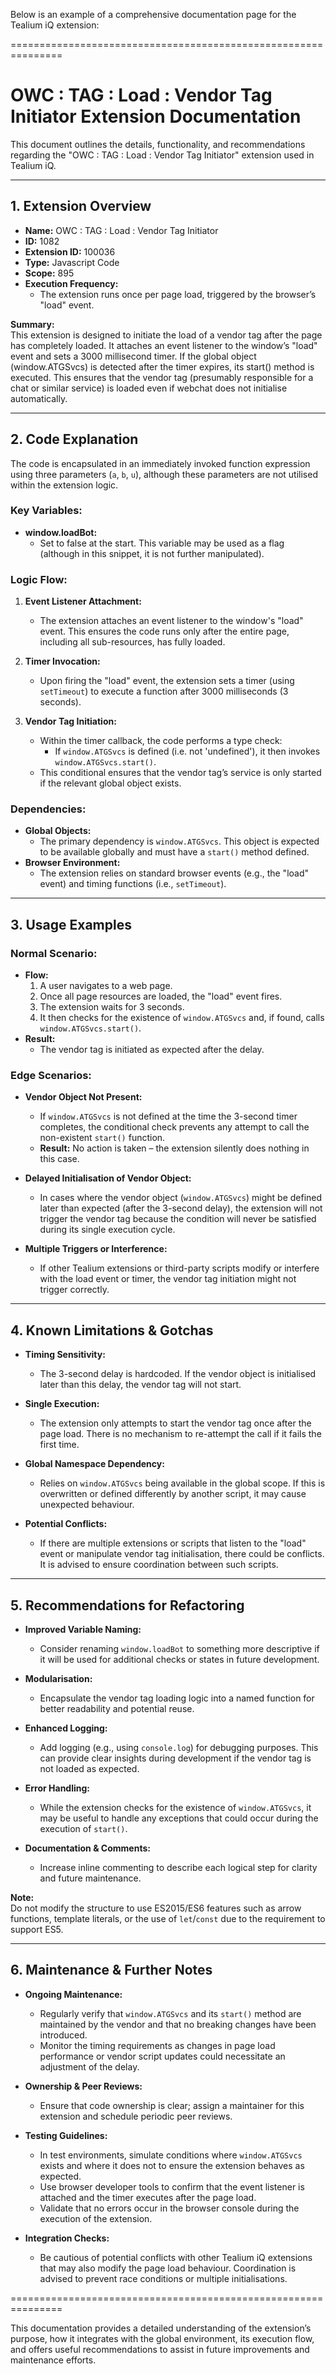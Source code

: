 Below is an example of a comprehensive documentation page for the Tealium iQ extension:

===============================================================
# OWC : TAG : Load : Vendor Tag Initiator Extension Documentation

This document outlines the details, functionality, and recommendations regarding the "OWC : TAG : Load : Vendor Tag Initiator" extension used in Tealium iQ.

---

## 1. Extension Overview

- **Name:** OWC : TAG : Load : Vendor Tag Initiator  
- **ID:** 1082  
- **Extension ID:** 100036  
- **Type:** Javascript Code  
- **Scope:** 895  
- **Execution Frequency:**  
  - The extension runs once per page load, triggered by the browser’s "load" event.

**Summary:**  
This extension is designed to initiate the load of a vendor tag after the page has completely loaded. It attaches an event listener to the window’s "load" event and sets a 3000 millisecond timer. If the global object (window.ATGSvcs) is detected after the timer expires, its start() method is executed. This ensures that the vendor tag (presumably responsible for a chat or similar service) is loaded even if webchat does not initialise automatically.

---

## 2. Code Explanation

The code is encapsulated in an immediately invoked function expression using three parameters (`a`, `b`, `u`), although these parameters are not utilised within the extension logic.

### Key Variables:
- **window.loadBot:**  
  - Set to false at the start. This variable may be used as a flag (although in this snippet, it is not further manipulated).

### Logic Flow:
1. **Event Listener Attachment:**  
   - The extension attaches an event listener to the window's "load" event. This ensures the code runs only after the entire page, including all sub-resources, has fully loaded.
   
2. **Timer Invocation:**  
   - Upon firing the "load" event, the extension sets a timer (using `setTimeout`) to execute a function after 3000 milliseconds (3 seconds).

3. **Vendor Tag Initiation:**  
   - Within the timer callback, the code performs a type check:
     - If `window.ATGSvcs` is defined (i.e. not 'undefined'), it then invokes `window.ATGSvcs.start()`.
   - This conditional ensures that the vendor tag’s service is only started if the relevant global object exists.

### Dependencies:
- **Global Objects:**  
  - The primary dependency is `window.ATGSvcs`. This object is expected to be available globally and must have a `start()` method defined.
- **Browser Environment:**  
  - The extension relies on standard browser events (e.g., the "load" event) and timing functions (i.e., `setTimeout`).

---

## 3. Usage Examples

### Normal Scenario:
- **Flow:**  
  1. A user navigates to a web page.
  2. Once all page resources are loaded, the "load" event fires.
  3. The extension waits for 3 seconds.
  4. It then checks for the existence of `window.ATGSvcs` and, if found, calls `window.ATGSvcs.start()`.
- **Result:**  
  - The vendor tag is initiated as expected after the delay.

### Edge Scenarios:
- **Vendor Object Not Present:**  
  - If `window.ATGSvcs` is not defined at the time the 3-second timer completes, the conditional check prevents any attempt to call the non-existent `start()` function.  
  - **Result:** No action is taken – the extension silently does nothing in this case.
  
- **Delayed Initialisation of Vendor Object:**  
  - In cases where the vendor object (`window.ATGSvcs`) might be defined later than expected (after the 3-second delay), the extension will not trigger the vendor tag because the condition will never be satisfied during its single execution cycle.
  
- **Multiple Triggers or Interference:**  
  - If other Tealium extensions or third-party scripts modify or interfere with the load event or timer, the vendor tag initiation might not trigger correctly.

---

## 4. Known Limitations & Gotchas

- **Timing Sensitivity:**  
  - The 3-second delay is hardcoded. If the vendor object is initialised later than this delay, the vendor tag will not start.
  
- **Single Execution:**  
  - The extension only attempts to start the vendor tag once after the page load. There is no mechanism to re-attempt the call if it fails the first time.
  
- **Global Namespace Dependency:**  
  - Relies on `window.ATGSvcs` being available in the global scope. If this is overwritten or defined differently by another script, it may cause unexpected behaviour.
  
- **Potential Conflicts:**  
  - If there are multiple extensions or scripts that listen to the "load" event or manipulate vendor tag initialisation, there could be conflicts. It is advised to ensure coordination between such scripts.

---

## 5. Recommendations for Refactoring

- **Improved Variable Naming:**  
  - Consider renaming `window.loadBot` to something more descriptive if it will be used for additional checks or states in future development.
  
- **Modularisation:**  
  - Encapsulate the vendor tag loading logic into a named function for better readability and potential reuse.
  
- **Enhanced Logging:**  
  - Add logging (e.g., using `console.log`) for debugging purposes. This can provide clear insights during development if the vendor tag is not loaded as expected.
  
- **Error Handling:**  
  - While the extension checks for the existence of `window.ATGSvcs`, it may be useful to handle any exceptions that could occur during the execution of `start()`.
  
- **Documentation & Comments:**  
  - Increase inline commenting to describe each logical step for clarity and future maintenance.
  
**Note:**  
Do not modify the structure to use ES2015/ES6 features such as arrow functions, template literals, or the use of `let`/`const` due to the requirement to support ES5.

---

## 6. Maintenance & Further Notes

- **Ongoing Maintenance:**  
  - Regularly verify that `window.ATGSvcs` and its `start()` method are maintained by the vendor and that no breaking changes have been introduced.
  - Monitor the timing requirements as changes in page load performance or vendor script updates could necessitate an adjustment of the delay.
  
- **Ownership & Peer Reviews:**  
  - Ensure that code ownership is clear; assign a maintainer for this extension and schedule periodic peer reviews.
  
- **Testing Guidelines:**  
  - In test environments, simulate conditions where `window.ATGSvcs` exists and where it does not to ensure the extension behaves as expected.
  - Use browser developer tools to confirm that the event listener is attached and the timer executes after the page load.
  - Validate that no errors occur in the browser console during the execution of the extension.
  
- **Integration Checks:**  
  - Be cautious of potential conflicts with other Tealium iQ extensions that may also modify the page load behaviour. Coordination is advised to prevent race conditions or multiple initialisations.

===============================================================

This documentation provides a detailed understanding of the extension’s purpose, how it integrates with the global environment, its execution flow, and offers useful recommendations to assist in future improvements and maintenance efforts.